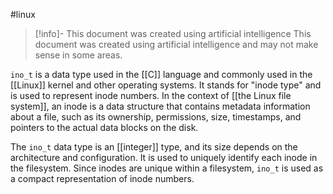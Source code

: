#linux 
> [!info]- This document was created using artificial intelligence
> This document was created using artificial intelligence and may not make sense in some areas.

`ino_t` is a data type used in the [[C]] language and commonly used in the [[Linux]] kernel and other operating systems. It stands for "inode type" and is used to represent inode numbers. In the context of [[the Linux file system]], an inode is a data structure that contains metadata information about a file, such as its ownership, permissions, size, timestamps, and pointers to the actual data blocks on the disk.

The `ino_t` data type is an [[integer]] type, and its size depends on the architecture and configuration. It is used to uniquely identify each inode in the filesystem. Since inodes are unique within a filesystem, `ino_t` is used as a compact representation of inode numbers.